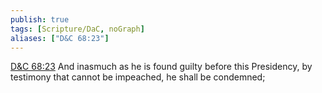 ```yaml
---
publish: true
tags: [Scripture/DaC, noGraph]
aliases: ["D&C 68:23"]
---
```

[D&C 68:23](https://churchofjesuschrist.org/study/scriptures/dc-testament/dc/68?lang=eng&id=p23#p23) And inasmuch as he is found guilty before this Presidency, by testimony that cannot be impeached, he shall be condemned;
